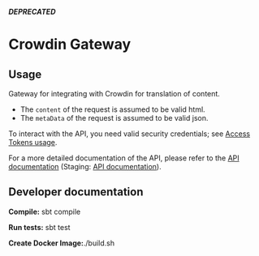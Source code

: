**_DEPRECATED_**

# Crowdin Gateway

## Usage
Gateway for integrating with Crowdin for translation of content.

* The `content` of the request is assumed to be valid html.
* The `metaData` of the request is assumed to be valid json.

To interact with the API, you need valid security credentials; see [Access Tokens usage](https://github.com/NDLANO/auth/blob/master/README.md).

For a more detailed documentation of the API, please refer to the [API documentation](https://api.ndla.no) (Staging: [API documentation](https://staging.api.ndla.no)).

## Developer documentation

**Compile:** sbt compile

**Run tests:** sbt test

**Create Docker Image:**./build.sh

